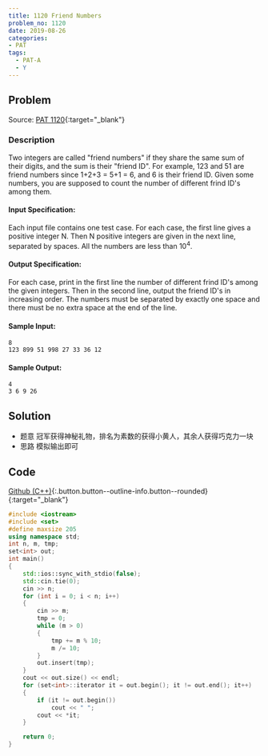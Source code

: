 ```yaml
---
title: 1120 Friend Numbers
problem_no: 1120
date: 2019-08-26
categories:
- PAT
tags:
  - PAT-A
  - Y
---
```


<!--more-->

## Problem

Source: [PAT 1120](){:target="_blank"}

### Description

Two integers are called "friend numbers" if they share the same sum of their digits, and the sum is their "friend ID".
For example, 123 and 51 are friend numbers since 1+2+3 = 5+1 = 6, and 6 is their friend ID. Given some numbers, you are
supposed to count the number of different frind ID's among them.

#### Input Specification:

Each input file contains one test case. For each case, the first line gives a positive integer N. Then N positive
integers are given in the next line, separated by spaces. All the numbers are less than 10<sup>4</sup>.

#### Output Specification:

For each case, print in the first line the number of different frind ID's among the given integers. Then in the second
line, output the friend ID's in increasing order. The numbers must be separated by exactly one space and there must be
no extra space at the end of the line.

#### Sample Input:

```
8
123 899 51 998 27 33 36 12
```

#### Sample Output:

```
4
3 6 9 26
```

## Solution

- 题意 冠军获得神秘礼物，排名为素数的获得小黄人，其余人获得巧克力一块
- 思路 模拟输出即可

## Code

[Github (C++)](https://github.com/Alomerry/algorithm/blob/master/pat/a/){:.button.button--outline-info.button--rounded}{:target="_blank"}


```cpp
#include <iostream>
#include <set>
#define maxsize 205
using namespace std;
int n, m, tmp;
set<int> out;
int main()
{
    std::ios::sync_with_stdio(false);
    std::cin.tie(0);
    cin >> n;
    for (int i = 0; i < n; i++)
    {
        cin >> m;
        tmp = 0;
        while (m > 0)
        {
            tmp += m % 10;
            m /= 10;
        }
        out.insert(tmp);
    }
    cout << out.size() << endl;
    for (set<int>::iterator it = out.begin(); it != out.end(); it++)
    {
        if (it != out.begin())
            cout << " ";
        cout << *it;
    }

    return 0;
}
```
